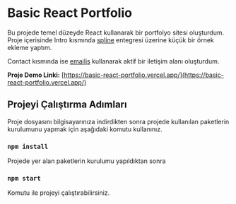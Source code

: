 # Basic React Portfolio

Bu projede temel düzeyde React kullanarak bir portfolyo sitesi oluşturdum. Proje içerisinde Intro kısmında [spline](https://spline.design/) entegresi üzerine küçük bir örnek ekleme yaptım. 

Contact kısmında ise  [emailjs](https://www.emailjs.com/) kullanarak aktif bir iletişim alanı oluşturdum.


**Proje Demo Linki:** [https://basic-react-portfolio.vercel.app/](https://basic-react-portfolio.vercel.app/)

## Projeyi Çalıştırma Adımları

Proje dosyasını bilgisayarınıza indirdikten sonra projede kullanılan paketlerin kurulumunu yapmak için aşağıdaki komutu kullanınız.
### `npm install` 

Projede yer alan paketlerin kurulumu yapıldıktan sonra
### `npm start`
Komutu ile projeyi çalıştırabilirsiniz.
